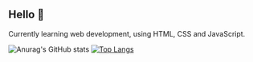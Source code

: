 ## Hello 👋

Currently learning web development, using HTML, CSS and JavaScript.

![Anurag's GitHub stats](https://github-readme-stats.vercel.app/api?username=vitordevlopes&show_icons=true&theme=radical )
[![Top Langs](https://github-readme-stats.vercel.app/api/top-langs/?username=vitordevlopes)](https://github.com/anuraghazra/github-readme-stats)



<!--
**vitordevlopes/vitordevlopes** is a ✨ _special_ ✨ repository because its `README.md` (this file) appears on your GitHub profile.

Here are some ideas to get you started:

- 🔭 I’m currently working on ...
- 🌱 I’m currently learning ...
- 👯 I’m looking to collaborate on ...
- 🤔 I’m looking for help with ...
- 💬 Ask me about ...
- 📫 How to reach me: ...
- 😄 Pronouns: ...
- ⚡ Fun fact: ...
-->
